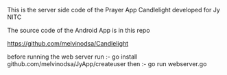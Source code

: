 This is the server side code of the Prayer App Candlelight developed for Jy NITC

The source code of the Android App is in this repo

https://github.com/melvinodsa/Candlelight

before running the web server run :- go install github.com/melvinodsa/JyApp/createuser
then :- go run webserver.go
